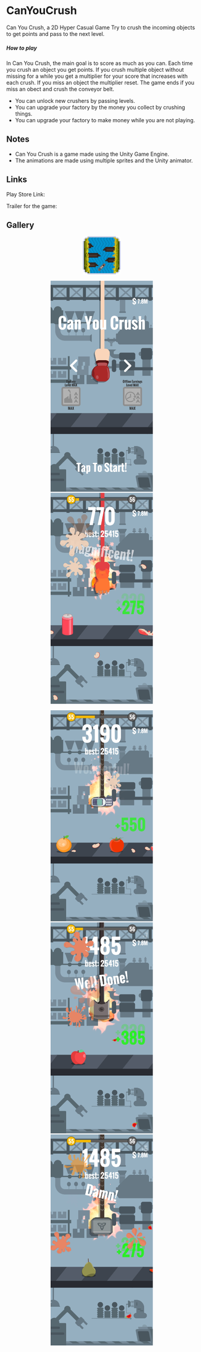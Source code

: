 # CanYouCrush
Can You Crush, a 2D Hyper Casual Game
Try to crush the incoming objects to get points and pass to the next level.

##### How to play
In Can You Crush, the main goal is to score as much as you can. Each time you crush an object you get points. If you crush multiple object without missing for a while you get a multiplier for your score that increases with each crush. If you miss an object the multiplier reset. The game ends if you miss an obect and crush the conveyor belt.
- You can unlock new crushers by passing levels.
- You can upgrade your factory by the money you collect by crushing things.
- You can upgrade your factory to make money while you are not playing.

## Notes
- Can You Crush is a game made using the Unity Game Engine.
- The animations are made using multiple sprites and the Unity animator.

## Links
Play Store Link:

Trailer for the game:

## Gallery
<p align="middle">
  <img src="https://github.com/ahmetayrnc/Go-Straight/blob/master/images/GameLogo.png" height="100" width="100">
</p>

<p float="left" align="middle"
  <img src="https://github.com/ahmetayrnc/CanYouCrush/blob/master/images/ss1.jpg" height="555" width="270">
  <img src="https://github.com/ahmetayrnc/CanYouCrush/blob/master/images/ss2.jpg" height="555" width="270">
  <img src="https://github.com/ahmetayrnc/CanYouCrush/blob/master/images/ss3.jpg" height="555" width="270">
</p>

<p float="left" align="middle">
  <img src="https://github.com/ahmetayrnc/CanYouCrush/blob/master/images/ss4.jpg" height="555" width="270">
  <img src="https://github.com/ahmetayrnc/CanYouCrush/blob/master/images/ss5.jpg" height="555" width="270">
  <img src="https://github.com/ahmetayrnc/CanYouCrush/blob/master/images/ss6.jpg" height="555" width="270">
</p>
